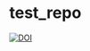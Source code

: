 # test_repo

[![DOI](https://sandbox.zenodo.org/badge/410326281.svg)](https://sandbox.zenodo.org/badge/latestdoi/410326281)
